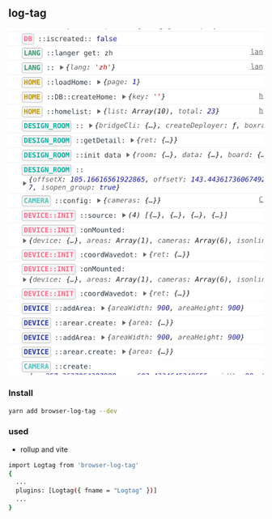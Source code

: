 ## log-tag
![snapshot](./log_tag.png)

### Install
```bash
yarn add browser-log-tag --dev
```

### used
- rollup and vite 
```bash
import Logtag from 'browser-log-tag'
{
  ...
  plugins: [Logtag({ fname = "Logtag" })]
  ...
}


```


